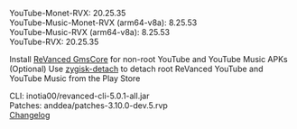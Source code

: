 YouTube-Monet-RVX: 20.25.35  
YouTube-Music-Monet-RVX (arm64-v8a): 8.25.53  
YouTube-Music-RVX (arm64-v8a): 8.25.53  
YouTube-RVX: 20.25.35  

Install [ReVanced GmsCore](https://github.com/ReVanced/GmsCore/releases/latest) for non-root YouTube and YouTube Music APKs  
(Optional) Use [zygisk-detach](https://github.com/j-hc/zygisk-detach/releases/latest) to detach root ReVanced YouTube and YouTube Music from the Play Store
  
CLI: inotia00/revanced-cli-5.0.1-all.jar  
Patches: anddea/patches-3.10.0-dev.5.rvp  
[Changelog](https://github.com/anddea/revanced-patches/releases/tag/v3.10.0-dev.5)  
